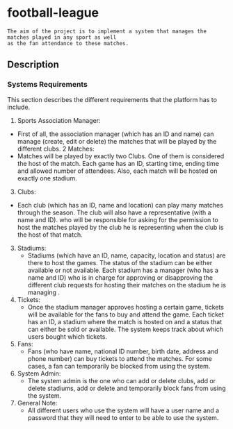 # football-league
    The aim of the project is to implement a system that manages the matches played in any sport as well
    as the fan attendance to these matches.
## Description
 ### Systems Requirements
This section describes the different requirements that the platform has to include.
1. Sports Association Manager:   
  + First of all, the association manager (which has an ID and name) can manage (create, edit or delete) the
matches that will be played by the different clubs.
2 Matches:   
  + Matches will be played by exactly two Clubs. One of them is considered the host of the match. Each
game has an ID, starting time, ending time and allowed number of attendees. Also, each match will be
hosted on exactly one stadium.
3. Clubs:   
  + Each club (which has an ID, name and location) can play many matches through the season. The club
will also have a representative (with a name and ID). who will be responsible for asking for the permission
to host the matches played by the club he is representing when the club is the host of that match.
3. Stadiums:   
   + Stadiums (which have an ID, name, capacity, location and status) are there to host the games. The status
of the stadium can be either available or not available. Each stadium has a manager (who has a name and
ID) who is in charge for approving or disapproving the different club requests for hosting their matches
on the stadium he is managing .
4. Tickets:   
   + Once the stadium manager approves hosting a certain game, tickets will be available for the fans to buy
and attend the game. Each ticket has an ID, a stadium where the match is hosted on and a status that
can either be sold or available. The system keeps track about which users bought which tickets.
5. Fans:   
   + Fans (who have name, national ID number, birth date, address and phone number) can buy tickets to
attend the matches. For some cases, a fan can temporarily be blocked from using the system.
6. System Admin:   
   + The system admin is the one who can add or delete clubs, add or delete stadiums, add or delete and
temporarily block fans from using the system.
7. General Note:   
   + All different users who use the system will have a user name and a password that they will need to enter
to be able to use the system.
